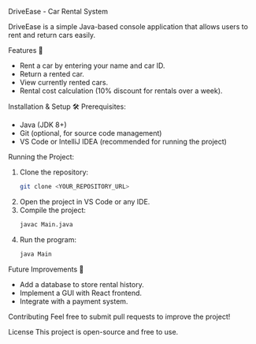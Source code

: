  DriveEase - Car Rental System

DriveEase is a simple Java-based console application that allows users to rent and return cars easily.

Features 🚗
- Rent a car by entering your name and car ID.
- Return a rented car.
- View currently rented cars.
- Rental cost calculation (10% discount for rentals over a week).

Installation & Setup 🛠
Prerequisites:
- Java (JDK 8+)
- Git (optional, for source code management)
- VS Code or IntelliJ IDEA (recommended for running the project)

Running the Project:
1. Clone the repository:
   ```sh
   git clone <YOUR_REPOSITORY_URL>
   ```
2. Open the project in VS Code or any IDE.
3. Compile the project:
   ```sh
   javac Main.java
   ```
4. Run the program:
   ```sh
   java Main
   ```

Future Improvements 🚀
- Add a database to store rental history.
- Implement a GUI with React frontend.
- Integrate with a payment system.

Contributing
Feel free to submit pull requests to improve the project!

License
This project is open-source and free to use.

